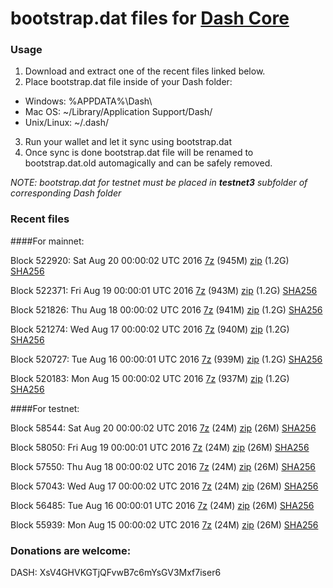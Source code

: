 # bootstrap.dat files for [Dash Core](https://www.dash.org)

### Usage

1. Download and extract one of the recent files linked below.
2. Place bootstrap.dat file inside of your Dash folder:
 - Windows: %APPDATA%\Dash\
 - Mac OS: ~/Library/Application Support/Dash/
 - Unix/Linux: ~/.dash/
3. Run your wallet and let it sync using bootstrap.dat
4. Once sync is done bootstrap.dat file will be renamed to bootstrap.dat.old automagically and can be safely removed.

_NOTE: bootstrap.dat for testnet must be placed in **testnet3** subfolder of corresponding Dash folder_

### Recent files

####For mainnet:

Block 522920: Sat Aug 20 00:00:02 UTC 2016 [7z](https://transfer.sh/2xnpV/bootstrap.dat.20160820.7z) (945M) [zip](https://transfer.sh/Ce7Kh/bootstrap.dat.20160820.zip) (1.2G) [SHA256](https://transfer.sh/V60sc/sha256.txt)

Block 522371: Fri Aug 19 00:00:01 UTC 2016 [7z](https://transfer.sh/DfzbH/bootstrap.dat.20160819.7z) (943M) [zip](https://transfer.sh/HBrIS/bootstrap.dat.20160819.zip) (1.2G) [SHA256](https://transfer.sh/4c9P7/sha256.txt)

Block 521826: Thu Aug 18 00:00:02 UTC 2016 [7z](https://transfer.sh/T2NKd/bootstrap.dat.20160818.7z) (941M) [zip](https://transfer.sh/zerju/bootstrap.dat.20160818.zip) (1.2G) [SHA256](https://transfer.sh/TzxCj/sha256.txt)

Block 521274: Wed Aug 17 00:00:02 UTC 2016 [7z](https://transfer.sh/JyKs5/bootstrap.dat.20160817.7z) (940M) [zip](https://transfer.sh/yqXpq/bootstrap.dat.20160817.zip) (1.2G) [SHA256](https://transfer.sh/Yy4pi/sha256.txt)

Block 520727: Tue Aug 16 00:00:01 UTC 2016 [7z](https://transfer.sh/XbmIM/bootstrap.dat.20160816.7z) (939M) [zip](https://transfer.sh/ejLSB/bootstrap.dat.20160816.zip) (1.2G) [SHA256](https://transfer.sh/ThMdz/sha256.txt)

Block 520183: Mon Aug 15 00:00:02 UTC 2016 [7z](https://transfer.sh/yFm55/bootstrap.dat.20160815.7z) (937M) [zip](https://transfer.sh/z5t1B/bootstrap.dat.20160815.zip) (1.2G) [SHA256](https://transfer.sh/Arip6/sha256.txt)

####For testnet:

Block 58544: Sat Aug 20 00:00:02 UTC 2016 [7z](https://transfer.sh/u1qWc/bootstrap.dat.20160820.7z) (24M) [zip](https://transfer.sh/vfaqs/bootstrap.dat.20160820.zip) (26M) [SHA256](https://transfer.sh/WdB5W/sha256.txt)

Block 58050: Fri Aug 19 00:00:01 UTC 2016 [7z](https://transfer.sh/jfMUX/bootstrap.dat.20160819.7z) (24M) [zip](https://transfer.sh/mTA4p/bootstrap.dat.20160819.zip) (26M) [SHA256](https://transfer.sh/bUJj0/sha256.txt)

Block 57550: Thu Aug 18 00:00:02 UTC 2016 [7z](https://transfer.sh/3NmEy/bootstrap.dat.20160818.7z) (24M) [zip](https://transfer.sh/IlLnp/bootstrap.dat.20160818.zip) (26M) [SHA256](https://transfer.sh/yWVY0/sha256.txt)

Block 57043: Wed Aug 17 00:00:02 UTC 2016 [7z](https://transfer.sh/OreDS/bootstrap.dat.20160817.7z) (24M) [zip](https://transfer.sh/zZptU/bootstrap.dat.20160817.zip) (26M) [SHA256](https://transfer.sh/CrY9Q/sha256.txt)

Block 56485: Tue Aug 16 00:00:01 UTC 2016 [7z](https://transfer.sh/sgLay/bootstrap.dat.20160816.7z) (24M) [zip](https://transfer.sh/TS8Ks/bootstrap.dat.20160816.zip) (26M) [SHA256](https://transfer.sh/7yBzV/sha256.txt)

Block 55939: Mon Aug 15 00:00:02 UTC 2016 [7z](https://transfer.sh/Z5Pdv/bootstrap.dat.20160815.7z) (24M) [zip](https://transfer.sh/OsMxc/bootstrap.dat.20160815.zip) (26M) [SHA256](https://transfer.sh/5GnVD/sha256.txt)

### Donations are welcome:

DASH: XsV4GHVKGTjQFvwB7c6mYsGV3Mxf7iser6
